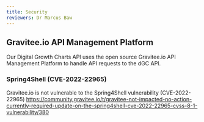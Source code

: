 ```yaml
---
title: Security
reviewers: Dr Marcus Baw
---
```


## Gravitee.io API Management Platform

Our Digital Growth Charts API uses the open source Gravitee.io API Management Platform to handle API requests to the dGC API.

### Spring4Shell (CVE-2022-22965)

Gravitee.io is not vulnerable to the Spring4Shell vulnerability (CVE-2022-22965)
<https://community.gravitee.io/t/gravitee-not-impacted-no-action-currently-required-update-on-the-spring4shell-cve-2022-22965-cvss-8-1-vulnerability/380>